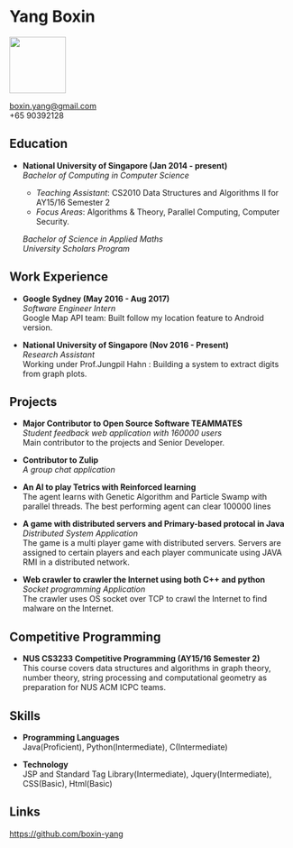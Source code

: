 <link rel="stylesheet" href="https://maxcdn.bootstrapcdn.com/font-awesome/4.7.0/css/font-awesome.min.css">

# Yang Boxin

<img src="YangBoxin.png" width="100" /><br>

<i class="fa fa-envelope fa-fw" aria-hidden="true"></i> boxin.yang@gmail.com<br>
<i class="fa fa-phone fa-fw" aria-hidden="true"></i> +65 90392128<br>

## Education

* **National University of Singapore (Jan 2014 - present)** <br>
  *Bachelor of Computing in Computer Science*<br>
  * *Teaching Assistant*: CS2010 Data Structures and Algorithms II for AY15/16 Semester 2
  * *Focus Areas*: Algorithms & Theory, Parallel Computing, Computer Security.

  *Bachelor of Science in Applied Maths*<br>
  *University Scholars Program*<br>

## Work Experience

* **Google Sydney (May 2016 - Aug 2017)** <br>
  *Software Engineer Intern*<br>
  Google Map API team: Built follow my location feature to Android version.

* **National University of Singapore (Nov 2016 - Present)** <br>
  *Research Assistant*<br>
  Working under Prof.Jungpil Hahn : Building a system to extract digits from graph plots.

## Projects

* **Major Contributor to Open Source Software TEAMMATES**<br>
  *Student feedback web application with 160000 users*<br>
  Main contributor to the projects and Senior Developer.

* **Contributor to Zulip**<br>
  *A group chat application*<br>

* **An AI to play Tetrics with Reinforced learning**<br>
  The agent learns with Genetic Algorithm and Particle Swamp with parallel threads. The best performing agent can clear 100000 lines

* **A game with distributed servers and Primary-based protocal in Java**<br>
  *Distributed System Application*<br>
  The game is a multi player game with distributed servers. Servers are assigned to certain players and each player communicate using JAVA RMI in a distributed network.

* **Web crawler to crawler the Internet using both C++ and python**<br>
  *Socket programming Application*<br>
  The crawler uses OS socket over TCP to crawl the Internet to find malware on the Internet.

## Competitive Programming

* **NUS CS3233 Competitive Programming (AY15/16 Semester 2)**<br>
  This course covers data structures and algorithms in graph theory, number theory, string processing and computational geometry as preparation for NUS ACM ICPC teams.

## Skills

* **Programming Languages**<br>
  Java(Proficient), Python(Intermediate), C(Intermediate)

* **Technology**<br>
  JSP and Standard Tag Library(Intermediate), Jquery(Intermediate), CSS(Basic), Html(Basic)

## Links

<i class="fa fa-github fa-lg fa-fw" aria-hidden="true"></i>
<a href="https://github.com/boxin-yang">https://github.com/boxin-yang</a><br>

